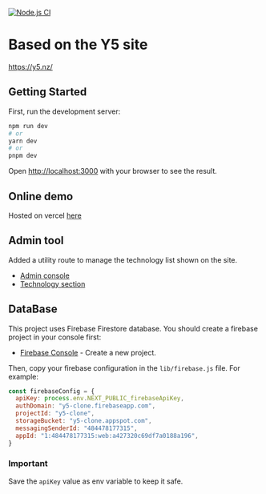[![Node.js CI](https://github.com/gabrieltaliano/y5-clone/actions/workflows/node.js.yml/badge.svg)](https://github.com/gabrieltaliano/y5-clone/actions/workflows/node.js.yml)

# Based on the Y5 site

<https://y5.nz/>

## Getting Started

First, run the development server:

```bash
npm run dev
# or
yarn dev
# or
pnpm dev
```

Open [http://localhost:3000](http://localhost:3000) with your browser to see the result.

## Online demo

Hosted on vercel [here](https://y5-clone-gabrieltaliano.vercel.app/)


## Admin tool

Added a utility route to manage the technology list shown on the site.

- [Admin console](https://y5-clone-gabrieltaliano.vercel.app/admin)
- [Technology section](https://y5-clone-gabrieltaliano.vercel.app/technologies)

## DataBase

This project uses Firebase Firestore database. You should create a firebase project in your console first:

- [Firebase Console](https://console.firebase.google.com/) - Create a new project.

Then, copy your firebase configuration in the `lib/firebase.js` file. For example:

```js
const firebaseConfig = {
  apiKey: process.env.NEXT_PUBLIC_firebaseApiKey,
  authDomain: "y5-clone.firebaseapp.com",
  projectId: "y5-clone",
  storageBucket: "y5-clone.appspot.com",
  messagingSenderId: "484478177315",
  appId: "1:484478177315:web:a427320c69df7a0188a196",
}
```

### Important

Save the `apiKey` value as env variable to keep it safe.
